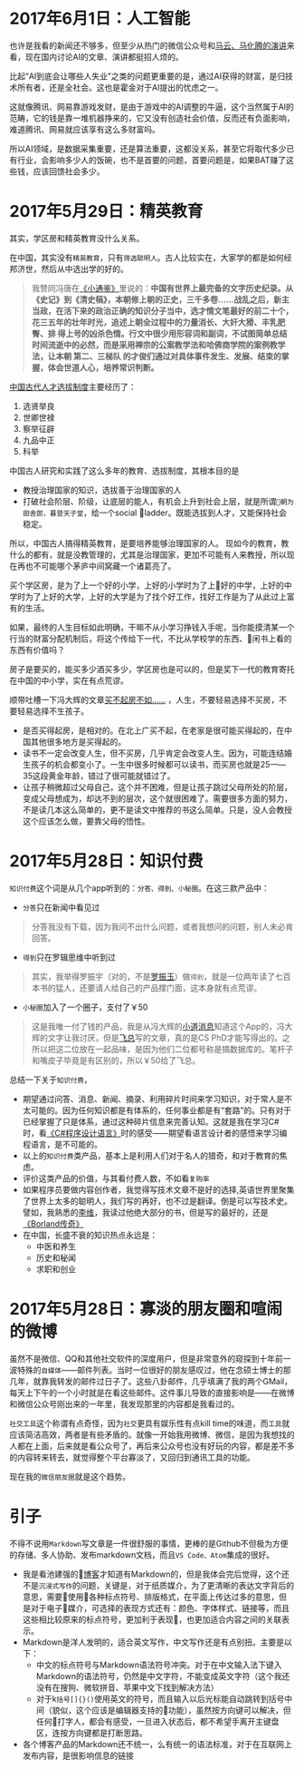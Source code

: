 # 2017年6月1日：人工智能
也许是我看的新闻还不够多，但至少从热门的微信公众号和[马云、马化腾的演讲](https://mp.weixin.qq.com/s?__biz=MjM5ODIzNTc2MA==&mid=2660761988&idx=1&sn=f09faddaad79edc1127ab33b2170be7b&chksm=bda17a9b8ad6f38d8816ccfb234a3c69c00ca9edac378d958966b262de32c9cfd7e5855d6f01&mpshare=1&scene=1&srcid=0601AwU9u2t4sR2WODqcBnsu&key=ffcd72666a7af29b9e7c5397ab2f65e69147eee014b406b7ba38d0ca0c213650292cb13d18d958c417a50b9deee6d4d2441559fc489d93580e3ca356c923ff95b0f892ffb4757ddf563f5654cb10b20b&ascene=0&uin=MTE5Nzk3&devicetype=iMac+MacBookPro8%2C1+OSX+OSX+10.12.4+build(16E195)&version=12020610&nettype=WIFI&fontScale=100&pass_ticket=ZCbLY0DcTqzI9QDuuaxQNb7MdSRW2NDD7tIdEtRMesc%3D)来看，现在国内讨论AI的文章、演讲都挺招人烦的。

比起“AI到底会让哪些人失业”之类的问题更重要的是，通过AI获得的财富，是归技术所有者，还是全社会。这也是霍金对于AI提出的忧虑之一。

这就像腾讯、网易靠游戏发财，是由于游戏中的AI调整的牛逼，这个当然属于AI的范畴，它的钱是靠一堆机器挣来的，它又没有创造社会价值，反而还有负面影响，难道腾讯、网易就应该享有这么多财富吗。

所以AI领域，是数据采集重要，还是算法重要，这都没关系，甚至它将取代多少已有行业，会影响多少人的饭碗，也不是首要的问题，首要问题是，如果BAT赚了这些钱，应该回馈社会多少。

# 2017年5月29日：精英教育
其实，学区房和精英教育没什么关系。

在中国，其实没有`精英教育`，只有`筛选聪明人`。古人比较实在，大家学的都是如何经邦济世，然后从中选出学的好的。
>我赞同冯唐在[《小通鉴》](https://www.amazon.cn/%E5%86%AF%E5%94%90-%E5%B0%8F%E9%80%9A%E9%89%B4-%E5%86%AF%E5%94%90/dp/B00F903YS6/ref=sr_1_1?ie=UTF8&qid=1496062648&sr=8-1&keywords=%E5%B0%8F%E9%80%9A%E9%89%B4)里说的：**中国有世界上最完备的文字历史纪录。从《史记》到《清史稿》，本朝修上朝的正史，三千多卷……战乱之后，新主当政，在活下来的政治正确的知识分子当中，选才情文笔最好的前二十个，花三五年的壮年时光，追述上朝全过程中的力量消长、大奸大猾、丰乳肥臀、排 得上号的凶杀色情。行文中很少用形容词和副词，不试图简单总结时间流逝中的必然，而是采用禅宗的公案教学法和哈佛商学院的案例教学法，让本朝 第二、三梯队 的才俊们通过对具体事件发生、发展、结束的掌握，体会世道人心，培养常识判断。**

[中国古代人才选拔制度](http://baike.baidu.com/link?url=krCVBERs3GN8DMOdJEM8oK0_P5uVbyuX2-bi0TA1u-LvjvqaHoydQYKkAILO_G8ZGyNV4bx9vYjrKc5nRFwILA39cCfbSA_DK_ez-aYh87gyRiPVDeSGyCuQB0P-t7Ly-MkExq9Nc2KAHx9qvLVFLdgihOt6SRNOTVm4kuZCo4wuizU-wuGdLvoFdqcfmtA06-k1RBFEG-YUhcd5Bw1rF_)主要经历了：
1. 选贤举良
2. 世卿世禄
3. 察举征辟
4. 九品中正
5. 科举

中国古人研究和实践了这么多年的教育、选拔制度，其根本目的是
* 教授治理国家的知识，选拔善于治理国家的人
* 打破社会阶层、阶级，让底层的能人，有机会上升到社会上层，就是所谓`朝为田舍郎，暮登天子堂`，给一个social ladder。既能选拔到人才，又能保持社会稳定。

所以，中国古人搞得精英教育，是要培养能够治理国家的人。
现如今的教育，教什么的都有，就是没教管理的，尤其是治理国家，更加不可能有人来教授，所以现在再也不可能哪个茅庐中间窝藏一个诸葛亮了。

买个学区房，是为了上一个好的小学，上好的小学时为了上好的中学，上好的中学时为了上好的大学，上好的大学是为了找个好工作，找好工作是为了从此过上富有的生活。

如果，最终的人生目标如此明确，干嘛不从小学习挣钱入手呢，当你能摸清某一个行当的财富分配机制后，将这个传给下一代，不比从学校学的东西、闲书上看的东西有价值吗？

房子是要买的，能买多少酒买多少，学区房也是可以的，但是奖下一代的教育寄托在中国的中小学，实在有点荒谬。

顺带吐槽一下冯大辉的文章[买不起房不如……](https://mp.weixin.qq.com/s?__biz=MjM5ODIyMTE0MA==&mid=2650969589&idx=1&sn=3974c0c182a3705cc3cdf1014c799704&key=f57fc7001c9b61fa7ce24820165768ac9381f01db80736739adb526279c507af5cd9e0a8d60f373cf20905cb1f0570614da780ef68c6c89c3832b11b95dfd8e63ccdc646a464d4a74f440863171466cb&ascene=0&uin=MTE5Nzk3&devicetype=iMac+MacBookPro8%2C1+OSX+OSX+10.12.4+build(16E195)&version=12020610&nettype=WIFI&fontScale=100&pass_ticket=ZCbLY0DcTqzI9QDuuaxQNb7MdSRW2NDD7tIdEtRMesc%3D)
，人生，不要轻易选择不买房，不要轻易选择不生孩子。
* 是否买得起房，是相对的。在北上广买不起，在老家是很可能买得起的，在中国其他很多地方是买得起的。
* 读书不一定会改变人生，但不买房，几乎肯定会改变人生。因为，可能连结婚生孩子的机会都变小了。一生中很多时候都可以读书，而买房也就是25——35这段黄金年龄，错过了很可能就错过了。
* 让孩子稍微超过父母自己，这个并不困难，但是让孩子跳过父母所处的阶层，变成父母想成为，却达不到的层次，这个就很困难了。需要很多方面的努力，不是读几本这么简单的，更不是读文中推荐的书这么简单。只是，没人会教授这个应该怎么做，要靠父母的悟性。

# 2017年5月28日：知识付费
`知识付费`这个词是从几个app听到的：`分答、得到、小秘圈`。在这三款产品中：
* `分答`只在新闻中看见过
>分答我没有下载，因为我问不出什么问题，或者我想问的问题，别人未必肯回答。
* `得到`只在罗辑思维中听到过
>其实，我举得罗振宇（对的，不是[罗振玉](http://baike.baidu.com/link?url=1ghZf6T9Ms6k9AgqLhpqJ43EGuCfSJk5VLm2WFaeKw0vfyF-HTc9Gos2lyN7EQFRSxoFRxnopwOTOklZz9-UcXLuZfqdhAjjVElPHxwWRGEeJ54BcENQpq5uWZpWfpG-)）做`得到`，就是一位两年读了七百本书的猛人，还要请人给自己的产品撑门面，这本身就有点荒谬。
* `小秘圈`加入了一个圈子，支付了￥50
>这是我唯一付了钱的产品，我是从冯大辉的[小道消息](http://mp.weixin.qq.com/s/M_cs-U5ukP7PDBczKcFY9A)知道这个App的，冯大辉的文字让我讨厌，但是[飞总](http://mp.weixin.qq.com/s/CIBgpaqvRdqw7pKQCotckQ)写的文章，真的是CS PhD才能写得出的。之所以把这二位放在一起品味，是因为他们二位都号称是搞数据库的。笔杆子和嘴皮子毕竟是有区别的，所以￥50给了飞总。

总结一下关于`知识付费`，
* 期望通过问答、消息、新闻、摘录、利用碎片时间来学习知识，对于常人是不太可能的。因为任何知识都是有体系的，任何事业都是有“套路”的。只有对于已经掌握了只是体系，通过这种碎片信息来完善认知。这就是我在学习C#时，看[《C#程序设计语言》](https://www.amazon.cn/C-%E7%A8%8B%E5%BA%8F%E8%AE%BE%E8%AE%A1%E8%AF%AD%E8%A8%80-%E6%B5%B7%E6%9D%B0%E5%B0%94%E6%96%AF%E4%BC%AF%E6%A0%BC/dp/B002VED5DW/ref=sr_1_1?s=books&ie=UTF8&qid=1496059341&sr=1-1)时的感受——期望看语言设计者的感悟来学习编程语言，是不可能的。
* 以上的`知识付费`类产品，基本上是利用人们对于名人的猎奇，和对于教育的焦虑。
* 评价这类产品的价值，与其看付费人数，不如看`复购率`
* 如果程序员要做内容创作者，我觉得写技术文章不是好的选择,英语世界里聚集了世界上太多的聪明人，我们写的再好，也不过是翻译。倒是可以写技术史。譬如，我熟悉的[李维](https://gordonliwei.wordpress.com/)，我读过他绝大部分的书，但是写的最好的，还是[《Borland传奇》](https://item.jd.com/12626125179.html)
* 在中国，长盛不衰的知识热点永远是：
    * 中医和养生
    * 历史和秘闻
    * 求职和创业

# 2017年5月28日：寡淡的朋友圈和喧闹的微博
虽然不是微信、QQ和其他社交软件的深度用户，但是非常意外的窥探到十年前一波特殊的`自媒体`——邮件列表。当时一位很好的朋友感叹过，他在念硕士博士的那几年，就靠我转发的邮件过日子了。这些八卦邮件，几乎填满了我的两个GMail，每天上下午的一个小时就是在看这些邮件。这件事儿导致的直接影响是——在微博和微信公众号刚出来的一年里，我发现那里的内容都是我看过的。

`社交工具`这个称谓有点奇怪，因为`社交`更具有娱乐性有点kill time的味道，而`工具`就应该简洁高效，两者是有些矛盾的。就像一开始我用微博、微信，是因为我想找的人都在上面，后来就是看公众号了，再后来公众号也没有好玩的内容，都是差不多的内容转来转去，就觉得整个平台寡淡了，又回归到通讯工具的功能。

现在我的`微信朋友圈`就是这个趋势。

# 引子
不得不说用`Markdown`写文章是一件很舒服的事情，更棒的是Github不但极为方便的存储、多人协助、发布markdown文档，而且`VS Code、Atom`集成的很好。
* 我是看池建强的[博客](https://mp.weixin.qq.com/s?__biz=MjM5ODQ2MDIyMA==&mid=2650712337&idx=1&sn=3ffe5fe12f2d0d59bcb72bee4a4d5b01&mpshare=1&scene=1&srcid=0601hZcYisPAQATwtg0b5nvK&key=c5a673ba6130fcd9b98a5aa1e88424849786204b43630450f8f7423724530b331fc5702b8ee125779fb0b32ea249749a636d9639cc78af8fbc5dabb34aad435f0ed4975080ef633ea2a239c56ce73031&ascene=0&uin=MTE5Nzk3&devicetype=iMac+MacBookPro8%2C1+OSX+OSX+10.12.4+build(16E195)&version=12020610&nettype=WIFI&fontScale=100&pass_ticket=5dClz1oZlG6NbxuQ%2FCqkalvMgA%2FOPhifEk6hOWqZlpA%3D)才知道有Markdown的，但是我体会完后觉得，这个还不是`沉浸式写作`的问题，关键是，对于纸质媒介，为了更清晰的表达文字背后的意思，需要使用各种标点符号、排版格式，在平面上传达过多的意思，但是对于电子媒介，可选择的表现方式还有：颜色、字体样式、链接等，而且这些相比较原来的标点符号，更加利于表现，也更加适合内容之间的关联表示。
* Markdown是洋人发明的，适合英文写作，中文写作还是有点别扭。主要是以下：
    * 中文的标点符号与Markdown语法符号冲突。对于在中文输入法下键入Markdown的语法符号，仍然是中文字符，不能变成英文字符（这个我还没有在搜狗、微软拼音、苹果中文下找到解决方法）
    * 对于k`括号[]{}()`使用英文的符号，而且输入以后光标能自动跳转到括号中间（貌似，这个应该是编辑器支持的功能），虽然按方向键可以解决，但任何打字人，都会有感受，一旦进入状态后，都不希望手离开主键盘区，连按方向键都是打断思路。
* 各个博客产品的Markdown还不统一，么有统一的语法标准，对于在互联网上发布内容，是很影响信息的链接

